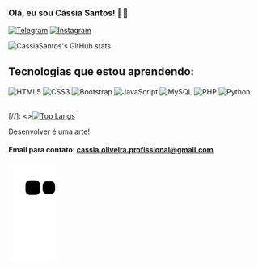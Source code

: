 ### Olá, eu sou Cássia Santos! 👋🏼 
[![Telegram](https://img.shields.io/badge/Telegram-2CA5E0?style=for-the-badge&logo=telegram&logoColor=white)](#) [![Instagram](https://img.shields.io/badge/Instagram-E4405F?style=for-the-badge&logo=instagram&logoColor=white)](https://www.instagram.com/cassiasantos_05/) 

![CassiaSantos's GitHub stats](https://github-readme-stats.vercel.app/api?username=CassiaSantos&show_icons=true&theme=highcontrast)

## Tecnologias que estou aprendendo:
<div>
    <img align="center" alt="HTML5" src="https://img.shields.io/badge/HTML5-E34F26?style=for-the-badge&logo=html5&logoColor=white">
    <img align="center" alt="CSS3" src="https://img.shields.io/badge/CSS3-1572B6?style=for-the-badge&logo=css3&logoColor=white">
    <img align="center" alt="Bootstrap" src="https://img.shields.io/badge/Bootstrap-563D7C?style=for-the-badge&logo=bootstrap&logoColor=white">
    <img align="center" alt="JavaScript" src="https://img.shields.io/badge/JavaScript-F7DF1E?style=for-the-badge&logo=javascript&logoColor=black">
    <img align="center" alt="MySQL" src="https://img.shields.io/badge/MySQL-00000F?style=for-the-badge&logo=mysql&logoColor=white">
    <img align="center" alt="PHP" src="https://img.shields.io/badge/PHP-777BB4?style=for-the-badge&logo=php&logoColor=white">
    <img align="center" alt="Python" src="https://img.shields.io/badge/Python-14354C?style=for-the-badge&logo=python&logoColor=white">
</div><br>

[//]: <>[![Top Langs](https://github-readme-stats.vercel.app/api/top-langs/?username=CassiaSantos&layout=compact)](https://github.com/anuraghazra/github-readme-stats)

Desenvolver é uma arte!

#### Email para contato: cassia.oliveira.profissional@gmail.com
![Snake animation](https://github.com/CassiaSantos/CassiaSantos/blob/output/github-contribution-grid-snake.svg)
